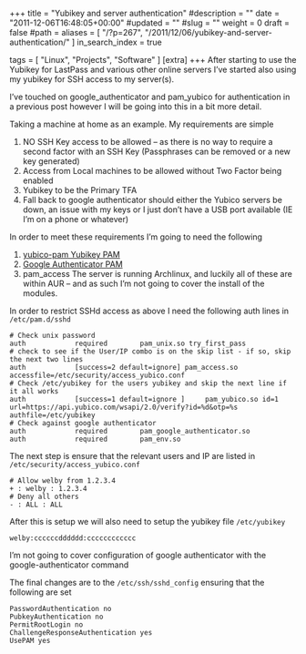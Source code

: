 +++
title = "Yubikey and server authentication"
#description = ""
date = "2011-12-06T16:48:05+00:00"
#updated = ""
#slug = ""
weight = 0
draft = false
#path = 
aliases = [
    "/?p=267",
    "/2011/12/06/yubikey-and-server-authentication/"
]
in_search_index = true


tags = [
    "Linux",
    "Projects",
    "Software"
]
[extra]
+++
 After starting to use the Yubikey for LastPass and various other online servers I’ve started also using my yubikey for SSH access to my server(s).

I’ve touched on google_authenticator and pam_yubico for authentication in a previous post however I will be going into this in a bit more detail.

Taking a machine at home as an example. My requirements are simple

1. NO SSH Key access to be allowed – as there is no way to require a second factor with an SSH Key (Passphrases can be removed or a new key generated)
2. Access from Local machines to be allowed without Two Factor being enabled
3. Yubikey to be the Primary TFA
4. Fall back to google authenticator should either the Yubico servers be down, an issue with my keys or I just don’t have a USB port available (IE I’m on a phone or whatever)

In order to meet these requirements I’m going to need the following
1. [yubico-pam Yubikey PAM](https://github.com/Yubico/yubico-pam)
2. [Google Authenticator PAM](http://code.google.com/p/google-authenticator/)
3. pam_access
The server is running Archlinux, and luckily all of these are within AUR – and as such I’m not going to cover the install of the modules.

In order to restrict SSHd access as above I need the following auth lines in `/etc/pam.d/sshd`

```
# Check unix password
auth            required        pam_unix.so try_first_pass
# check to see if the User/IP combo is on the skip list - if so, skip the next two lines
auth            [success=2 default=ignore] pam_access.so accessfile=/etc/security/access_yubico.conf
# Check /etc/yubikey for the users yubikey and skip the next line if it all works
auth            [success=1 default=ignore ]     pam_yubico.so id=1 url=https://api.yubico.com/wsapi/2.0/verify?id=%d&otp=%s authfile=/etc/yubikey
# Check against google authenticator
auth            required        pam_google_authenticator.so
auth            required        pam_env.so
```

The next step is ensure that the relevant users and IP are listed in `/etc/security/access_yubico.conf`

```
# Allow welby from 1.2.3.4
+ : welby : 1.2.3.4
# Deny all others
- : ALL : ALL
```

After this is setup we will also need to setup the yubikey file `/etc/yubikey`

```
welby:ccccccdddddd:cccccccccccc
```

I’m not going to cover configuration of google authenticator with the google-authenticator command

The final changes are to the `/etc/ssh/sshd_config` ensuring that the following are set

```
PasswordAuthentication no
PubkeyAuthentication no
PermitRootLogin no
ChallengeResponseAuthentication yes
UsePAM yes
```